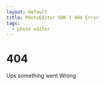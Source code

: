 ```yaml
---
layout: default
title: PhotoEditor SDK | 404 Error
tags:
  - photo editor 
---
```


# 404 
Ups something went Wrong